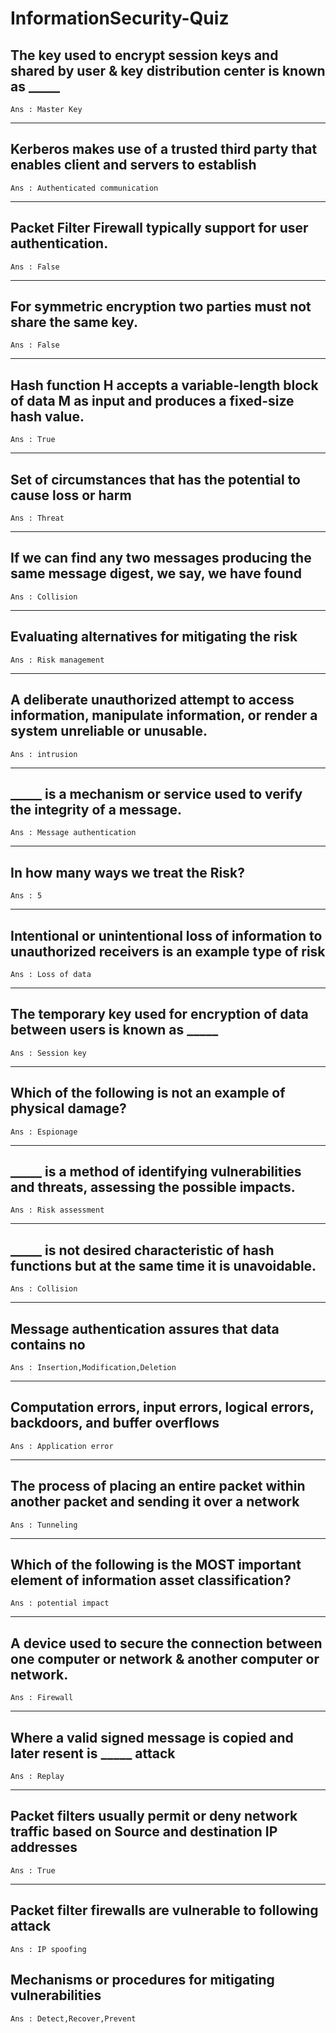 # InformationSecurity-Quiz


## The key used to encrypt session keys and shared by user & key distribution center is known as _____

```text
Ans : Master Key
```

***

## Kerberos makes use of a trusted third party that enables client and servers to establish

```text
Ans : Authenticated communication
```

***

## Packet Filter Firewall typically support for user authentication.

```text
Ans : False
```

***

## For symmetric encryption two parties must not share the same key.

```text
Ans : False
```

***

## Hash function H accepts a variable-length block of data M as input and produces a fixed-size hash value.

```text
Ans : True
```

***

## Set of circumstances that has the potential to cause loss or harm

```text
Ans : Threat
```

***

## If we can find any two messages producing the same message digest, we say, we have found

```text
Ans : Collision
```

***

## Evaluating alternatives for mitigating the risk

```text
Ans : Risk management
```

***

## A deliberate unauthorized attempt to access information, manipulate information, or render a system unreliable or unusable.

```text
Ans : intrusion
```

***

## _____ is a mechanism or service used to verify the integrity of a message.

```text
Ans : Message authentication
```

***

## In how many ways we treat the Risk?

```text
Ans : 5
```

***

## Intentional or unintentional loss of information to unauthorized receivers is an example type of risk

```text
Ans : Loss of data
```

***

## The temporary key used for encryption of data between users is known as _____

```text
Ans : Session key
```

***

## Which of the following is not an example of physical damage?

```text
Ans : Espionage
```

***

## _____ is a method of identifying vulnerabilities and threats, assessing the possible impacts.

```text
Ans : Risk assessment
```

***

## _____ is not desired characteristic of hash functions but at the same time it is unavoidable.

```text
Ans : Collision
```

***

## Message authentication assures that data contains no

```text
Ans : Insertion,Modification,Deletion
```

***

## Computation errors, input errors, logical errors, backdoors, and buffer overflows

```text
Ans : Application error
```

***

## The process of placing an entire packet within another packet and sending it over a network

```text
Ans : Tunneling
```

***

## Which of the following is the MOST important element of information asset classification?

```text
Ans : potential impact
```

***

## A device used to secure the connection between one computer or network & another computer or network.

```text
Ans : Firewall
```

***

## Where a valid signed message is copied and later resent is _____ attack

```text
Ans : Replay
```

***

## Packet filters usually permit or deny network traffic based on Source and destination IP addresses

```text
Ans : True
```

***

## Packet filter firewalls are vulnerable to following attack

```text
Ans : IP spoofing
```

## Mechanisms or procedures for mitigating vulnerabilities

```text
Ans : Detect,Recover,Prevent
```
